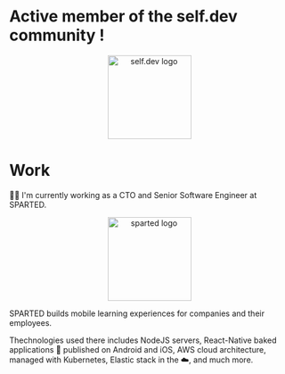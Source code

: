 # Active member of the self.dev community !

<p align="center">
  <a href="https://discord.gg/selfdev" target="_blank"><img src="https://github.com/selfdevs/self-dev-logo/blob/main/2023/self_dev_v1.png" width="150" alt="self.dev logo"/></a>
</p>

# Work

👨‍💻 I'm currently working as a CTO and Senior Software Engineer at SPARTED.

<p align="center">
  <a href="https://www.sparted.com/" target="_blank"><img src="https://user-images.githubusercontent.com/23266335/236665315-bab71264-a8fe-4c97-bb90-9a4a9071a41e.png" width="150" alt="sparted logo"/></a>
</p>

SPARTED builds mobile learning experiences for companies and their employees.

Thechnologies used there includes NodeJS servers, React-Native baked applications 📱 published on Android and iOS, AWS cloud architecture, managed with Kubernetes, Elastic stack in the ☁️, and much more.
